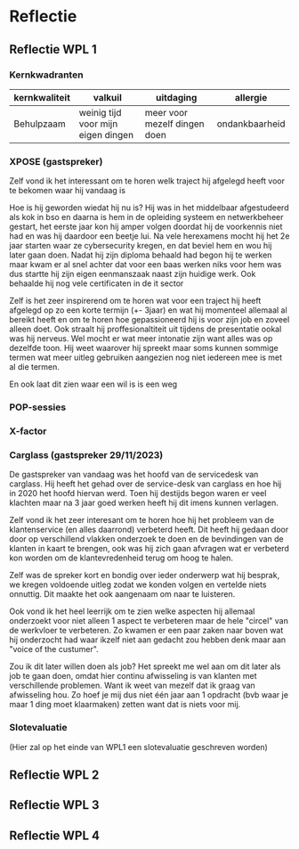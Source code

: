 # Reflectie

## Reflectie WPL 1

### Kernkwadranten

| kernkwaliteit | valkuil | uitdaging | allergie |
| ----------- | ----------- |----------- | ----------- |
| Behulpzaam | weinig tijd voor mijn eigen dingen | meer voor mezelf dingen doen| ondankbaarheid |


### XPOSE (gastspreker)
  <p>Zelf vond ik het interessant om te horen welk traject hij afgelegd heeft voor te bekomen waar hij vandaag is 

  Hoe is hij geworden wiedat hij nu is?
  Hij was in het middelbaar afgestudeerd als kok in bso en daarna is hem in de opleiding systeem en netwerkbeheer gestart, het eerste jaar kon hij amper volgen doordat hij de voorkennis niet had en was hij daardoor een beetje lui. Na vele herexamens mocht hij het 2e jaar starten waar ze cybersecurity kregen, en dat beviel hem en wou hij later gaan doen.
  Nadat hij zijn diploma behaald had begon hij te werken maar kwam er al snel achter dat voor een baas werken niks voor hem was dus startte hij zijn eigen eenmanszaak naast zijn huidige werk. Ook behaalde hij nog vele certificaten in de it sector
  
  
  
  Zelf is het zeer inspirerend om te horen wat voor een traject hij heeft afgelegd op zo een korte termijn (+- 3jaar) en wat hij momenteel allemaal al bereikt heeft en om te horen hoe gepassioneerd hij is voor zijn job en zoveel alleen doet. 
  Ook straalt hij proffesionaltiteit uit tijdens de presentatie ookal was hij nerveus. Wel mocht er wat meer intonatie zijn want alles was op dezelfde toon. Hij weet waarover hij spreekt maar soms kunnen sommige termen wat meer uitleg gebruiken aangezien nog niet iedereen mee is met al die termen.
  
  En ook laat dit zien waar een wil is is een weg</p>

### POP-sessies

### X-factor 

### Carglass (gastspreker 29/11/2023)
<p>De gastspreker van vandaag was het hoofd van de servicedesk van carglass. Hij heeft het gehad over de service-desk van carglass en hoe hij in 2020 het hoofd hiervan werd. Toen hij destijds begon waren er veel klachten maar na 3 jaar goed werken heeft hij dit imens kunnen verlagen. 

Zelf vond ik het zeer interesant om te horen hoe hij het probleem van de klantenservice (en alles daarrond) verbeterd heeft. 
Dit heeft hij gedaan door door op verschillend vlakken onderzoek te doen en de bevindingen van de klanten in kaart te brengen, ook was hij zich gaan afvragen wat er verbeterd kon worden om de klantevredenheid terug om hoog te halen.
  
Zelf was de spreker kort en bondig over ieder onderwerp wat hij besprak, we kregen voldoende uitleg zodat we konden volgen en vertelde niets onnuttig. Dit maakte het ook aangenaam om naar te luisteren.

Ook vond ik het heel leerrijk om te zien welke aspecten hij allemaal onderzoekt voor niet alleen 1 aspect te verbeteren maar de hele "circel" van de werkvloer te verbeteren. Zo kwamen er een paar zaken naar boven wat hij onderzocht had waar ikzelf niet aan gedacht zou hebben denk maar aan "voice of the custumer".

Zou ik dit later willen doen als job? Het spreekt me wel aan om dit later als job te gaan doen, omdat hier continu afwisseling is van klanten met verschillende problemen. Want ik weet van mezelf dat ik graag van afwisseling hou. Zo hoef je mij dus niet één jaar aan 1 opdracht (bvb waar je maar 1 ding moet klaarmaken) zetten want dat is niets voor mij. 
</p>


### Slotevaluatie
(Hier zal op het einde van WPL1 een slotevaluatie geschreven worden)









  

## Reflectie WPL 2

## Reflectie WPL 3

## Reflectie WPL 4
